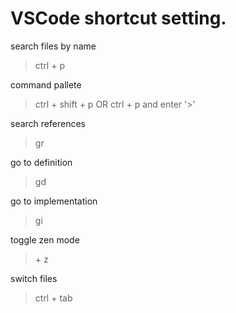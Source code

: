 
# VSCode shortcut setting.

search files by name
> ctrl + p

command pallete
> ctrl + shift + p
OR
> ctrl + p  and enter '>'


search references
> gr

go to definition
> gd

go to implementation
> gi

toggle zen mode
> <Caps Lock> + z

switch files
> ctrl + tab

